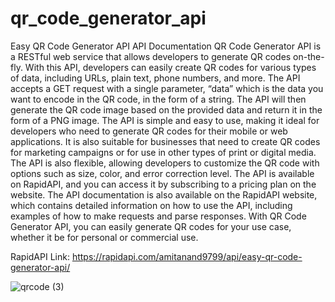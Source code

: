 # qr_code_generator_api
Easy QR Code Generator API API Documentation
QR Code Generator API is a RESTful web service that allows developers to generate QR codes on-the-fly.
With this API, developers can easily create QR codes for various types of data, including URLs, plain text, phone numbers, and more. 
The API accepts a GET request with a single parameter, “data” which is the data you want to encode in the QR code, in the form of a string. 
The API will then generate the QR code image based on the provided data and return it in the form of a PNG image. The API is simple and easy to use, 
making it ideal for developers who need to generate QR codes for their mobile or web applications. It is also suitable for businesses that need to create 
QR codes for marketing campaigns or for use in other types of print or digital media. The API is also flexible, allowing developers to customize the QR code
with options such as size, color, and error correction level. The API is available on RapidAPI, and you can access it by subscribing to a pricing plan on the website. 
The API documentation is also available on the RapidAPI website, which contains detailed information on how to use the API, including examples of how to make requests 
and parse responses.
With QR Code Generator API, you can easily generate QR codes for your use case, whether it be for personal or commercial use.

RapidAPI Link:  https://rapidapi.com/amitanand9799/api/easy-qr-code-generator-api/


![qrcode (3)](https://user-images.githubusercontent.com/32553026/215155347-21e3f1b6-1e3b-4a0a-be49-0cd3887b2fc1.png)

